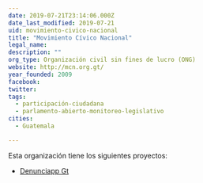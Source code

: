 ```yaml
---
date: 2019-07-21T23:14:06.000Z
date_last_modified: 2019-07-21
uid: movimiento-civico-nacional
title: "Movimiento Cívico Nacional"
legal_name: 
description: ""
org_type: Organización civil sin fines de lucro (ONG)
website: http://mcn.org.gt/
year_founded: 2009
facebook: 
twitter: 
tags:
  - participación-ciudadana
  - parlamento-abierto-monitoreo-legislativo
cities: 
  - Guatemala

---
```


Esta organización tiene los siguientes proyectos:

- [Denunciapp Gt](/proyectos/denunciapp-gt)
